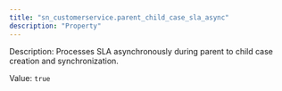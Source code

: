 ```yaml
---
title: "sn_customerservice.parent_child_case_sla_async"
description: "Property"
---
```


Description: Processes SLA asynchronously during parent to child case creation and synchronization.

Value: `true`